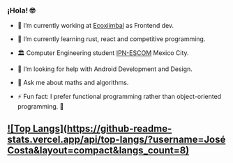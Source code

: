 

### ¡Hola! 🤓

- 🔭 I’m currently working at [Ecoxiimbal](https://www.facebook.com/ecoxiinbalconsultoria) as Frontend dev. 
- 🌱 I’m currently learning rust, react and competitive programming.
- 🏛 Computer Engineering student [IPN-ESCOM](https://www.escom.ipn.mx/) Mexico City.
- 🤔 I’m looking for help with Android Development and Design.
- 💬 Ask me about maths and algorithms.


- ⚡ Fun fact: I prefer functional programming rather than object-oriented programming. 🤭

[![Top Langs](https://github-readme-stats.vercel.app/api/top-langs/?username=José Costa&layout=compact&langs_count=8)](https://github.com/anuraghazra/github-readme-stats)
---

